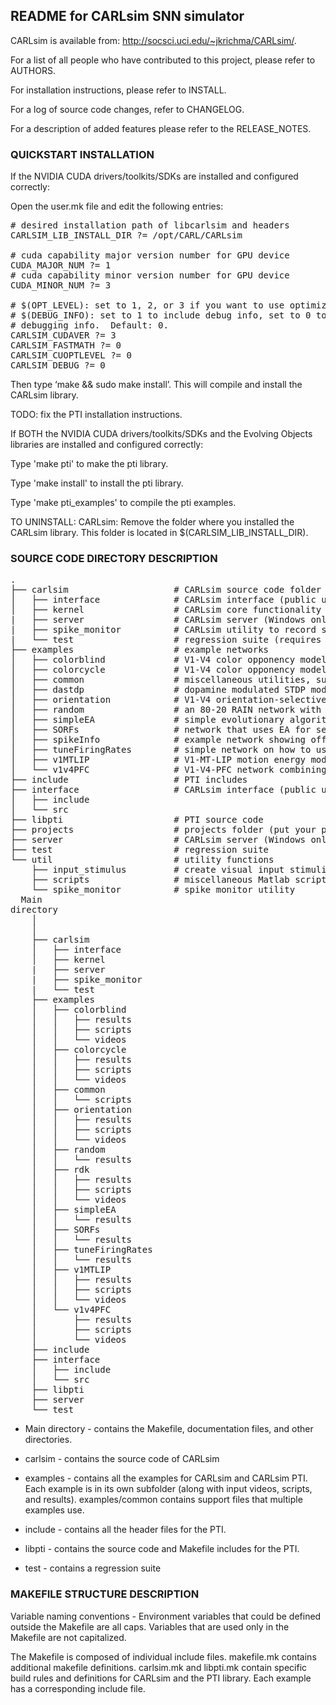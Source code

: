 
README for CARLsim SNN simulator
-------------------------------------------------------------------------------

CARLsim is available from: http://socsci.uci.edu/~jkrichma/CARLsim/.

For a list of all people who have contributed to this project, please refer to 
AUTHORS.

For installation instructions, please refer to INSTALL.

For a log of source code changes, refer to CHANGELOG.

For a description of added features please refer to the RELEASE_NOTES.


### QUICKSTART INSTALLATION

If the NVIDIA CUDA drivers/toolkits/SDKs are installed and configured 
correctly:

Open the user.mk file and edit the following entries:

<pre>
# desired installation path of libcarlsim and headers
CARLSIM_LIB_INSTALL_DIR ?= /opt/CARL/CARLsim

# cuda capability major version number for GPU device
CUDA_MAJOR_NUM ?= 1
# cuda capability minor version number for GPU device
CUDA_MINOR_NUM ?= 3

# $(OPT_LEVEL): set to 1, 2, or 3 if you want to use optimization.  Default: 0.
# $(DEBUG_INFO): set to 1 to include debug info, set to 0 to not include
# debugging info.  Default: 0.
CARLSIM_CUDAVER ?= 3
CARLSIM_FASTMATH ?= 0
CARLSIM_CUOPTLEVEL ?= 0
CARLSIM_DEBUG ?= 0
</pre>

Then type ‘make && sudo make install’. This will compile and install the
CARLsim library.

TODO: fix the PTI installation instructions.

If BOTH the NVIDIA CUDA drivers/toolkits/SDKs and the Evolving Objects 
libraries are installed and configured correctly:

Type 'make pti' to make the pti library.

Type 'make install' to install the pti library.

Type 'make pti_examples' to compile the pti examples.

TO UNINSTALL:
CARLsim: Remove the folder where you installed the CARLsim library. This
folder is located in $(CARLSIM_LIB_INSTALL_DIR).

### SOURCE CODE DIRECTORY DESCRIPTION

<pre>
.
├── carlsim                    # CARLsim source code folder
│   ├── interface              # CARLsim interface (public user interface) **
│   ├── kernel                 # CARLsim core functionality
|   ├── server                 # CARLsim server (Windows only)
|   ├── spike_monitor          # CARLsim utility to record spiking activity
|   └── test                   # regression suite (requires google test)
├── examples                   # example networks
│   ├── colorblind             # V1-V4 color opponency model applied to colorblind test
│   ├── colorcycle             # V1-V4 color opponency model, spectrum of color responses
│   ├── common                 # miscellaneous utilities, such as stimulus generator and motion energy model
│   ├── dastdp                 # dopamine modulated STDP model
│   ├── orientation            # V1-V4 orientation-selective cells (using motion energy model)
│   ├── random                 # an 80-20 RAIN network with STDP
│   ├── simpleEA               # simple evolutionary algorithm (EA) example with EO (deprecated)
│   ├── SORFs                  # network that uses EA for self-organizing receptive fields
│   ├── spikeInfo              # example network showing off Spike Monitor functionality
│   ├── tuneFiringRates        # simple network on how to use EA to tune firing rates
│   ├── v1MTLIP                # V1-MT-LIP motion energy model for direction/speed tuning and decision-making
│   └── v1v4PFC                # V1-V4-PFC network combining color opponency and motion energy models
├── include                    # PTI includes
├── interface                  # CARLsim interface (public user interface) **
│   ├── include
│   └── src
├── libpti                     # PTI source code
├── projects                   # projects folder (put your project here) **
├── server                     # CARLsim server (Windows only)
├── test                       # regression suite
└── util                       # utility functions
    ├── input_stimulus         # create visual input stimuli
    ├── scripts                # miscellaneous Matlab scripts
    └── spike_monitor          # spike monitor utility
  Main
directory
    │
    │
    ├── carlsim
    │   ├── interface
    │   ├── kernel
    |   ├── server
    |   ├── spike_monitor
    |   └── test
    ├── examples
    │   ├── colorblind
    │   │   ├── results
    │   │   ├── scripts
    │   │   └── videos
    │   ├── colorcycle
    │   │   ├── results
    │   │   ├── scripts
    │   │   └── videos
    │   ├── common
    │   │   └── scripts
    │   ├── orientation
    │   │   ├── results
    │   │   ├── scripts
    │   │   └── videos
    │   ├── random
    │   │   └── results
    │   ├── rdk
    │   │   ├── results
    │   │   ├── scripts
    │   │   └── videos
    │   ├── simpleEA
    │   │   └── results
    │   ├── SORFs
    │   │   └── results
    │   ├── tuneFiringRates
    │   │   └── results
    │   ├── v1MTLIP
    │   │   ├── results
    │   │   ├── scripts
    │   │   └── videos
    │   └── v1v4PFC
    │       ├── results
    │       ├── scripts
    │       └── videos
    ├── include
    ├── interface
    │   ├── include
    │   └── src
    ├── libpti
    ├── server
    └── test
</pre>

* Main directory - contains the Makefile, documentation files, and other
directories.

* carlsim - contains the source code of CARLsim

* examples - contains all the examples for CARLsim and CARLsim PTI. Each
example is in its own subfolder (along with input videos, scripts, and
results). examples/common contains support files that multiple examples use.

* include -  contains all the header files for the PTI.

* libpti - contains the source code and Makefile includes for the PTI.

* test - contains a regression suite


### MAKEFILE STRUCTURE DESCRIPTION


Variable naming conventions - Environment variables that could be defined 
outside the Makefile are all caps.  Variables that are used only in the 
Makefile are not capitalized.

The Makefile is composed of individual include files.  makefile.mk contains
additional makefile definitions. carlsim.mk and libpti.mk contain specific
build rules and definitions for CARLsim and the PTI library. Each example has
a corresponding include file.
